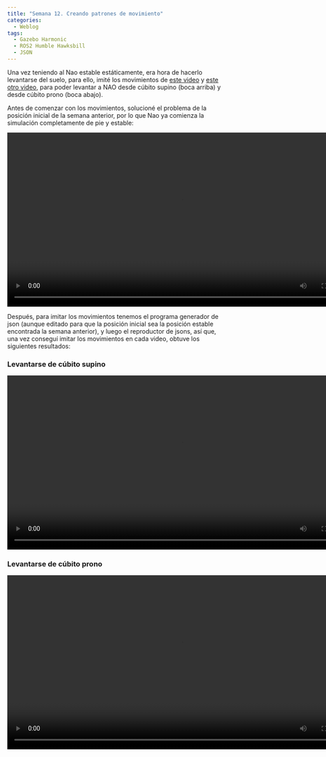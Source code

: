 ```yaml
---
title: "Semana 12. Creando patrones de movimiento"
categories:
  - Weblog
tags:
  - Gazebo Harmonic
  - ROS2 Humble Hawksbill
  - JSON
---
```


Una vez teniendo al Nao estable estáticamente, era hora de hacerlo levantarse del suelo, para ello, imité los movimientos de [este video](https://www.youtube.com/watch?v=EX_cOJhVQSQ) y [este otro video](https://www.youtube.com/watch?v=TvdMgqSbppQ), para poder levantar a NAO desde cúbito supino (boca arriba) y desde cúbito prono (boca abajo).

Antes de comenzar con los movimientos, solucioné el problema de la posición inicial de la semana anterior, por lo que Nao ya comienza la simulación completamente de pie y estable:

<video width="800" controls>
  <source src="/2024-tfg-eva-fernandez/images/semana-12/nao_estable_al_inicio.webm" type="video/webm">
  Your browser does not support the video tag.
</video>

Después, para imitar los movimientos tenemos el programa generador de json (aunque editado para que la posición inicial sea la posición estable encontrada la semana anterior), y luego el reproductor de jsons, así que, una vez conseguí imitar los movimientos en cada video, obtuve los siguientes resultados:

### Levantarse de cúbito supino 

<video width="800" controls>
  <source src="/2024-tfg-eva-fernandez/images/semana-12/cubito_supino.webm" type="video/webm">
  Your browser does not support the video tag.
</video>

### Levantarse de cúbito prono

<video width="800" controls>
  <source src="/2024-tfg-eva-fernandez/images/semana-12/cubito_prono.webm" type="video/webm">
  Your browser does not support the video tag.
</video>



